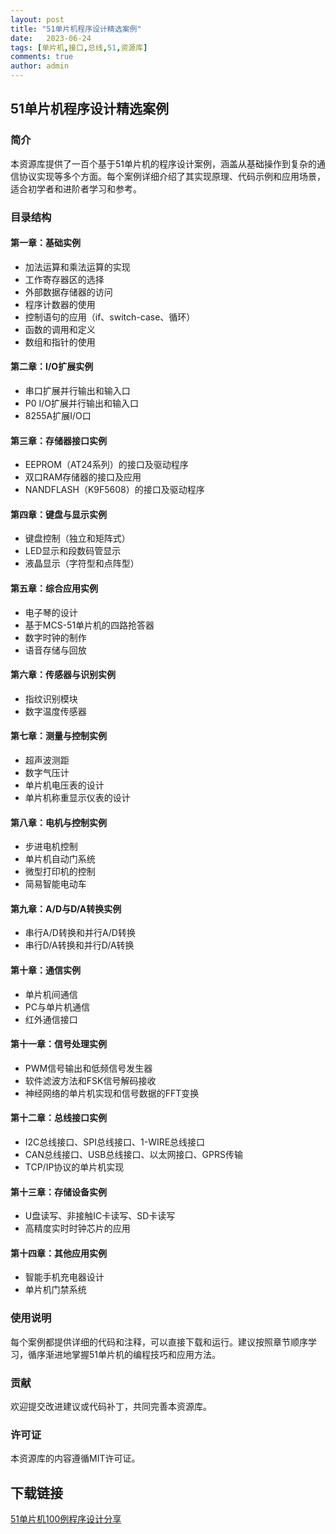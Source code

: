 ```yaml
---
layout: post
title: "51单片机程序设计精选案例"
date:   2023-06-24
tags: [单片机,接口,总线,51,资源库]
comments: true
author: admin
---
```

## 51单片机程序设计精选案例

### 简介

本资源库提供了一百个基于51单片机的程序设计案例，涵盖从基础操作到复杂的通信协议实现等多个方面。每个案例详细介绍了其实现原理、代码示例和应用场景，适合初学者和进阶者学习和参考。

### 目录结构

#### 第一章：基础实例
- 加法运算和乘法运算的实现
- 工作寄存器区的选择
- 外部数据存储器的访问
- 程序计数器的使用
- 控制语句的应用（if、switch-case、循环）
- 函数的调用和定义
- 数组和指针的使用

#### 第二章：I/O扩展实例
- 串口扩展并行输出和输入口
- P0 I/O扩展并行输出和输入口
- 8255A扩展I/O口

#### 第三章：存储器接口实例
- EEPROM（AT24系列）的接口及驱动程序
- 双口RAM存储器的接口及应用
- NANDFLASH（K9F5608）的接口及驱动程序

#### 第四章：键盘与显示实例
- 键盘控制（独立和矩阵式）
- LED显示和段数码管显示
- 液晶显示（字符型和点阵型）

#### 第五章：综合应用实例
- 电子琴的设计
- 基于MCS-51单片机的四路抢答器
- 数字时钟的制作
- 语音存储与回放

#### 第六章：传感器与识别实例
- 指纹识别模块
- 数字温度传感器

#### 第七章：测量与控制实例
- 超声波测距
- 数字气压计
- 单片机电压表的设计
- 单片机称重显示仪表的设计

#### 第八章：电机与控制实例
- 步进电机控制
- 单片机自动门系统
- 微型打印机的控制
- 简易智能电动车

#### 第九章：A/D与D/A转换实例
- 串行A/D转换和并行A/D转换
- 串行D/A转换和并行D/A转换

#### 第十章：通信实例
- 单片机间通信
- PC与单片机通信
- 红外通信接口

#### 第十一章：信号处理实例
- PWM信号输出和低频信号发生器
- 软件滤波方法和FSK信号解码接收
- 神经网络的单片机实现和信号数据的FFT变换

#### 第十二章：总线接口实例
- I2C总线接口、SPI总线接口、1-WIRE总线接口
- CAN总线接口、USB总线接口、以太网接口、GPRS传输
- TCP/IP协议的单片机实现

#### 第十三章：存储设备实例
- U盘读写、非接触IC卡读写、SD卡读写
- 高精度实时时钟芯片的应用

#### 第十四章：其他应用实例
- 智能手机充电器设计
- 单片机门禁系统

### 使用说明

每个案例都提供详细的代码和注释，可以直接下载和运行。建议按照章节顺序学习，循序渐进地掌握51单片机的编程技巧和应用方法。

### 贡献

欢迎提交改进建议或代码补丁，共同完善本资源库。

### 许可证

本资源库的内容遵循MIT许可证。

## 下载链接

[51单片机100例程序设计分享](https://pan.quark.cn/s/3bbc1845b090)